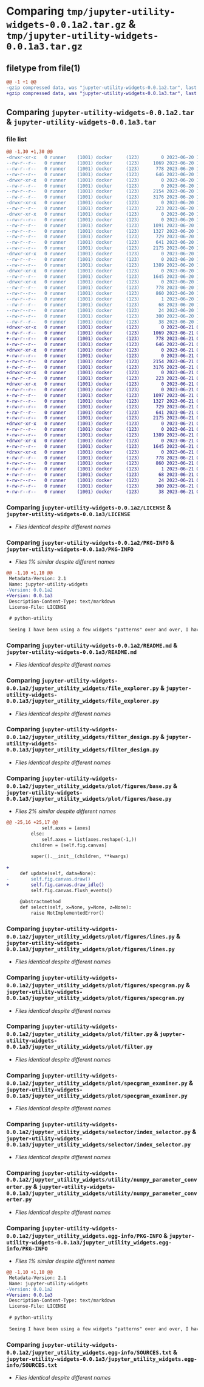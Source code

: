 # Comparing `tmp/jupyter-utility-widgets-0.0.1a2.tar.gz` & `tmp/jupyter-utility-widgets-0.0.1a3.tar.gz`

## filetype from file(1)

```diff
@@ -1 +1 @@
-gzip compressed data, was "jupyter-utility-widgets-0.0.1a2.tar", last modified: Tue Jun 20 17:05:29 2023, max compression
+gzip compressed data, was "jupyter-utility-widgets-0.0.1a3.tar", last modified: Wed Jun 21 05:40:00 2023, max compression
```

## Comparing `jupyter-utility-widgets-0.0.1a2.tar` & `jupyter-utility-widgets-0.0.1a3.tar`

### file list

```diff
@@ -1,30 +1,30 @@
-drwxr-xr-x   0 runner    (1001) docker     (123)        0 2023-06-20 17:05:29.227021 jupyter-utility-widgets-0.0.1a2/
--rw-r--r--   0 runner    (1001) docker     (123)     1069 2023-06-20 17:05:19.000000 jupyter-utility-widgets-0.0.1a2/LICENSE
--rw-r--r--   0 runner    (1001) docker     (123)      778 2023-06-20 17:05:29.227021 jupyter-utility-widgets-0.0.1a2/PKG-INFO
--rw-r--r--   0 runner    (1001) docker     (123)      646 2023-06-20 17:05:19.000000 jupyter-utility-widgets-0.0.1a2/README.md
-drwxr-xr-x   0 runner    (1001) docker     (123)        0 2023-06-20 17:05:29.223021 jupyter-utility-widgets-0.0.1a2/jupyter_utility_widgets/
--rw-r--r--   0 runner    (1001) docker     (123)        0 2023-06-20 17:05:19.000000 jupyter-utility-widgets-0.0.1a2/jupyter_utility_widgets/__init__.py
--rw-r--r--   0 runner    (1001) docker     (123)     2154 2023-06-20 17:05:19.000000 jupyter-utility-widgets-0.0.1a2/jupyter_utility_widgets/file_explorer.py
--rw-r--r--   0 runner    (1001) docker     (123)     3176 2023-06-20 17:05:19.000000 jupyter-utility-widgets-0.0.1a2/jupyter_utility_widgets/filter_design.py
-drwxr-xr-x   0 runner    (1001) docker     (123)        0 2023-06-20 17:05:29.223021 jupyter-utility-widgets-0.0.1a2/jupyter_utility_widgets/plot/
--rw-r--r--   0 runner    (1001) docker     (123)      223 2023-06-20 17:05:19.000000 jupyter-utility-widgets-0.0.1a2/jupyter_utility_widgets/plot/__init__.py
-drwxr-xr-x   0 runner    (1001) docker     (123)        0 2023-06-20 17:05:29.227021 jupyter-utility-widgets-0.0.1a2/jupyter_utility_widgets/plot/figures/
--rw-r--r--   0 runner    (1001) docker     (123)        0 2023-06-20 17:05:19.000000 jupyter-utility-widgets-0.0.1a2/jupyter_utility_widgets/plot/figures/__init__.py
--rw-r--r--   0 runner    (1001) docker     (123)     1091 2023-06-20 17:05:19.000000 jupyter-utility-widgets-0.0.1a2/jupyter_utility_widgets/plot/figures/base.py
--rw-r--r--   0 runner    (1001) docker     (123)     1327 2023-06-20 17:05:19.000000 jupyter-utility-widgets-0.0.1a2/jupyter_utility_widgets/plot/figures/lines.py
--rw-r--r--   0 runner    (1001) docker     (123)      729 2023-06-20 17:05:19.000000 jupyter-utility-widgets-0.0.1a2/jupyter_utility_widgets/plot/figures/specgram.py
--rw-r--r--   0 runner    (1001) docker     (123)      641 2023-06-20 17:05:19.000000 jupyter-utility-widgets-0.0.1a2/jupyter_utility_widgets/plot/filter.py
--rw-r--r--   0 runner    (1001) docker     (123)     2175 2023-06-20 17:05:19.000000 jupyter-utility-widgets-0.0.1a2/jupyter_utility_widgets/plot/specgram_examiner.py
-drwxr-xr-x   0 runner    (1001) docker     (123)        0 2023-06-20 17:05:29.227021 jupyter-utility-widgets-0.0.1a2/jupyter_utility_widgets/selector/
--rw-r--r--   0 runner    (1001) docker     (123)        0 2023-06-20 17:05:19.000000 jupyter-utility-widgets-0.0.1a2/jupyter_utility_widgets/selector/__init__.py
--rw-r--r--   0 runner    (1001) docker     (123)     1389 2023-06-20 17:05:19.000000 jupyter-utility-widgets-0.0.1a2/jupyter_utility_widgets/selector/index_selector.py
-drwxr-xr-x   0 runner    (1001) docker     (123)        0 2023-06-20 17:05:29.227021 jupyter-utility-widgets-0.0.1a2/jupyter_utility_widgets/utility/
--rw-r--r--   0 runner    (1001) docker     (123)     1645 2023-06-20 17:05:19.000000 jupyter-utility-widgets-0.0.1a2/jupyter_utility_widgets/utility/numpy_parameter_converter.py
-drwxr-xr-x   0 runner    (1001) docker     (123)        0 2023-06-20 17:05:29.223021 jupyter-utility-widgets-0.0.1a2/jupyter_utility_widgets.egg-info/
--rw-r--r--   0 runner    (1001) docker     (123)      778 2023-06-20 17:05:29.000000 jupyter-utility-widgets-0.0.1a2/jupyter_utility_widgets.egg-info/PKG-INFO
--rw-r--r--   0 runner    (1001) docker     (123)      860 2023-06-20 17:05:29.000000 jupyter-utility-widgets-0.0.1a2/jupyter_utility_widgets.egg-info/SOURCES.txt
--rw-r--r--   0 runner    (1001) docker     (123)        1 2023-06-20 17:05:29.000000 jupyter-utility-widgets-0.0.1a2/jupyter_utility_widgets.egg-info/dependency_links.txt
--rw-r--r--   0 runner    (1001) docker     (123)       68 2023-06-20 17:05:29.000000 jupyter-utility-widgets-0.0.1a2/jupyter_utility_widgets.egg-info/requires.txt
--rw-r--r--   0 runner    (1001) docker     (123)       24 2023-06-20 17:05:29.000000 jupyter-utility-widgets-0.0.1a2/jupyter_utility_widgets.egg-info/top_level.txt
--rw-r--r--   0 runner    (1001) docker     (123)      300 2023-06-20 17:05:19.000000 jupyter-utility-widgets-0.0.1a2/pyproject.toml
--rw-r--r--   0 runner    (1001) docker     (123)       38 2023-06-20 17:05:29.227021 jupyter-utility-widgets-0.0.1a2/setup.cfg
+drwxr-xr-x   0 runner    (1001) docker     (123)        0 2023-06-21 05:40:00.981386 jupyter-utility-widgets-0.0.1a3/
+-rw-r--r--   0 runner    (1001) docker     (123)     1069 2023-06-21 05:39:42.000000 jupyter-utility-widgets-0.0.1a3/LICENSE
+-rw-r--r--   0 runner    (1001) docker     (123)      778 2023-06-21 05:40:00.981386 jupyter-utility-widgets-0.0.1a3/PKG-INFO
+-rw-r--r--   0 runner    (1001) docker     (123)      646 2023-06-21 05:39:42.000000 jupyter-utility-widgets-0.0.1a3/README.md
+drwxr-xr-x   0 runner    (1001) docker     (123)        0 2023-06-21 05:40:00.977386 jupyter-utility-widgets-0.0.1a3/jupyter_utility_widgets/
+-rw-r--r--   0 runner    (1001) docker     (123)        0 2023-06-21 05:39:42.000000 jupyter-utility-widgets-0.0.1a3/jupyter_utility_widgets/__init__.py
+-rw-r--r--   0 runner    (1001) docker     (123)     2154 2023-06-21 05:39:42.000000 jupyter-utility-widgets-0.0.1a3/jupyter_utility_widgets/file_explorer.py
+-rw-r--r--   0 runner    (1001) docker     (123)     3176 2023-06-21 05:39:42.000000 jupyter-utility-widgets-0.0.1a3/jupyter_utility_widgets/filter_design.py
+drwxr-xr-x   0 runner    (1001) docker     (123)        0 2023-06-21 05:40:00.981386 jupyter-utility-widgets-0.0.1a3/jupyter_utility_widgets/plot/
+-rw-r--r--   0 runner    (1001) docker     (123)      223 2023-06-21 05:39:42.000000 jupyter-utility-widgets-0.0.1a3/jupyter_utility_widgets/plot/__init__.py
+drwxr-xr-x   0 runner    (1001) docker     (123)        0 2023-06-21 05:40:00.981386 jupyter-utility-widgets-0.0.1a3/jupyter_utility_widgets/plot/figures/
+-rw-r--r--   0 runner    (1001) docker     (123)        0 2023-06-21 05:39:42.000000 jupyter-utility-widgets-0.0.1a3/jupyter_utility_widgets/plot/figures/__init__.py
+-rw-r--r--   0 runner    (1001) docker     (123)     1097 2023-06-21 05:39:42.000000 jupyter-utility-widgets-0.0.1a3/jupyter_utility_widgets/plot/figures/base.py
+-rw-r--r--   0 runner    (1001) docker     (123)     1327 2023-06-21 05:39:42.000000 jupyter-utility-widgets-0.0.1a3/jupyter_utility_widgets/plot/figures/lines.py
+-rw-r--r--   0 runner    (1001) docker     (123)      729 2023-06-21 05:39:42.000000 jupyter-utility-widgets-0.0.1a3/jupyter_utility_widgets/plot/figures/specgram.py
+-rw-r--r--   0 runner    (1001) docker     (123)      641 2023-06-21 05:39:42.000000 jupyter-utility-widgets-0.0.1a3/jupyter_utility_widgets/plot/filter.py
+-rw-r--r--   0 runner    (1001) docker     (123)     2175 2023-06-21 05:39:42.000000 jupyter-utility-widgets-0.0.1a3/jupyter_utility_widgets/plot/specgram_examiner.py
+drwxr-xr-x   0 runner    (1001) docker     (123)        0 2023-06-21 05:40:00.981386 jupyter-utility-widgets-0.0.1a3/jupyter_utility_widgets/selector/
+-rw-r--r--   0 runner    (1001) docker     (123)        0 2023-06-21 05:39:42.000000 jupyter-utility-widgets-0.0.1a3/jupyter_utility_widgets/selector/__init__.py
+-rw-r--r--   0 runner    (1001) docker     (123)     1389 2023-06-21 05:39:42.000000 jupyter-utility-widgets-0.0.1a3/jupyter_utility_widgets/selector/index_selector.py
+drwxr-xr-x   0 runner    (1001) docker     (123)        0 2023-06-21 05:40:00.981386 jupyter-utility-widgets-0.0.1a3/jupyter_utility_widgets/utility/
+-rw-r--r--   0 runner    (1001) docker     (123)     1645 2023-06-21 05:39:42.000000 jupyter-utility-widgets-0.0.1a3/jupyter_utility_widgets/utility/numpy_parameter_converter.py
+drwxr-xr-x   0 runner    (1001) docker     (123)        0 2023-06-21 05:40:00.977386 jupyter-utility-widgets-0.0.1a3/jupyter_utility_widgets.egg-info/
+-rw-r--r--   0 runner    (1001) docker     (123)      778 2023-06-21 05:40:00.000000 jupyter-utility-widgets-0.0.1a3/jupyter_utility_widgets.egg-info/PKG-INFO
+-rw-r--r--   0 runner    (1001) docker     (123)      860 2023-06-21 05:40:00.000000 jupyter-utility-widgets-0.0.1a3/jupyter_utility_widgets.egg-info/SOURCES.txt
+-rw-r--r--   0 runner    (1001) docker     (123)        1 2023-06-21 05:40:00.000000 jupyter-utility-widgets-0.0.1a3/jupyter_utility_widgets.egg-info/dependency_links.txt
+-rw-r--r--   0 runner    (1001) docker     (123)       68 2023-06-21 05:40:00.000000 jupyter-utility-widgets-0.0.1a3/jupyter_utility_widgets.egg-info/requires.txt
+-rw-r--r--   0 runner    (1001) docker     (123)       24 2023-06-21 05:40:00.000000 jupyter-utility-widgets-0.0.1a3/jupyter_utility_widgets.egg-info/top_level.txt
+-rw-r--r--   0 runner    (1001) docker     (123)      300 2023-06-21 05:39:42.000000 jupyter-utility-widgets-0.0.1a3/pyproject.toml
+-rw-r--r--   0 runner    (1001) docker     (123)       38 2023-06-21 05:40:00.981386 jupyter-utility-widgets-0.0.1a3/setup.cfg
```

### Comparing `jupyter-utility-widgets-0.0.1a2/LICENSE` & `jupyter-utility-widgets-0.0.1a3/LICENSE`

 * *Files identical despite different names*

### Comparing `jupyter-utility-widgets-0.0.1a2/PKG-INFO` & `jupyter-utility-widgets-0.0.1a3/PKG-INFO`

 * *Files 1% similar despite different names*

```diff
@@ -1,10 +1,10 @@
 Metadata-Version: 2.1
 Name: jupyter-utility-widgets
-Version: 0.0.1a2
+Version: 0.0.1a3
 Description-Content-Type: text/markdown
 License-File: LICENSE
 
 # python-utility
 
 Seeing I have been using a few widgets "patterns" over and over, I have decided to share and pack them in a convenient manner.
```

### Comparing `jupyter-utility-widgets-0.0.1a2/README.md` & `jupyter-utility-widgets-0.0.1a3/README.md`

 * *Files identical despite different names*

### Comparing `jupyter-utility-widgets-0.0.1a2/jupyter_utility_widgets/file_explorer.py` & `jupyter-utility-widgets-0.0.1a3/jupyter_utility_widgets/file_explorer.py`

 * *Files identical despite different names*

### Comparing `jupyter-utility-widgets-0.0.1a2/jupyter_utility_widgets/filter_design.py` & `jupyter-utility-widgets-0.0.1a3/jupyter_utility_widgets/filter_design.py`

 * *Files identical despite different names*

### Comparing `jupyter-utility-widgets-0.0.1a2/jupyter_utility_widgets/plot/figures/base.py` & `jupyter-utility-widgets-0.0.1a3/jupyter_utility_widgets/plot/figures/base.py`

 * *Files 2% similar despite different names*

```diff
@@ -25,16 +25,17 @@
             self.axes = [axes]
         else:
             self.axes = list(axes.reshape(-1,))
         children = [self.fig.canvas]
 
         super().__init__(children, **kwargs)
 
+
     def update(self, data=None):
-        self.fig.canvas.draw()
+        self.fig.canvas.draw_idle()
         self.fig.canvas.flush_events()
     
     @abstractmethod
     def select(self, x=None, y=None, z=None):
         raise NotImplementedError()
```

### Comparing `jupyter-utility-widgets-0.0.1a2/jupyter_utility_widgets/plot/figures/lines.py` & `jupyter-utility-widgets-0.0.1a3/jupyter_utility_widgets/plot/figures/lines.py`

 * *Files identical despite different names*

### Comparing `jupyter-utility-widgets-0.0.1a2/jupyter_utility_widgets/plot/figures/specgram.py` & `jupyter-utility-widgets-0.0.1a3/jupyter_utility_widgets/plot/figures/specgram.py`

 * *Files identical despite different names*

### Comparing `jupyter-utility-widgets-0.0.1a2/jupyter_utility_widgets/plot/filter.py` & `jupyter-utility-widgets-0.0.1a3/jupyter_utility_widgets/plot/filter.py`

 * *Files identical despite different names*

### Comparing `jupyter-utility-widgets-0.0.1a2/jupyter_utility_widgets/plot/specgram_examiner.py` & `jupyter-utility-widgets-0.0.1a3/jupyter_utility_widgets/plot/specgram_examiner.py`

 * *Files identical despite different names*

### Comparing `jupyter-utility-widgets-0.0.1a2/jupyter_utility_widgets/selector/index_selector.py` & `jupyter-utility-widgets-0.0.1a3/jupyter_utility_widgets/selector/index_selector.py`

 * *Files identical despite different names*

### Comparing `jupyter-utility-widgets-0.0.1a2/jupyter_utility_widgets/utility/numpy_parameter_converter.py` & `jupyter-utility-widgets-0.0.1a3/jupyter_utility_widgets/utility/numpy_parameter_converter.py`

 * *Files identical despite different names*

### Comparing `jupyter-utility-widgets-0.0.1a2/jupyter_utility_widgets.egg-info/PKG-INFO` & `jupyter-utility-widgets-0.0.1a3/jupyter_utility_widgets.egg-info/PKG-INFO`

 * *Files 1% similar despite different names*

```diff
@@ -1,10 +1,10 @@
 Metadata-Version: 2.1
 Name: jupyter-utility-widgets
-Version: 0.0.1a2
+Version: 0.0.1a3
 Description-Content-Type: text/markdown
 License-File: LICENSE
 
 # python-utility
 
 Seeing I have been using a few widgets "patterns" over and over, I have decided to share and pack them in a convenient manner.
```

### Comparing `jupyter-utility-widgets-0.0.1a2/jupyter_utility_widgets.egg-info/SOURCES.txt` & `jupyter-utility-widgets-0.0.1a3/jupyter_utility_widgets.egg-info/SOURCES.txt`

 * *Files identical despite different names*

